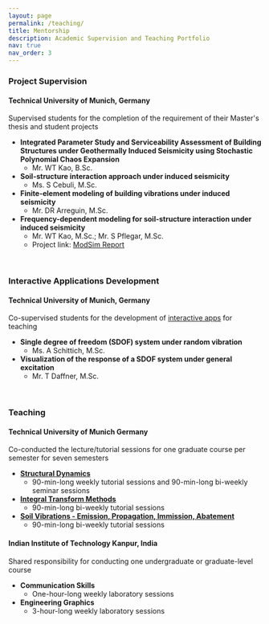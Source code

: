 ```yaml
---
layout: page
permalink: /teaching/
title: Mentorship
description: Academic Supervision and Teaching Portfolio
nav: true
nav_order: 3
---
```


### Project Supervision

#### Technical University of Munich, Germany
Supervised students for the completion of the requirement of their Master's thesis and student projects
- **Integrated Parameter Study and Serviceability Assessment of Building Structures under Geothermally Induced Seismicity using Stochastic Polynomial Chaos Expansion**
  - Mr. WT Kao, B.Sc.
- **Soil-structure interaction approach under induced seismicity**
  - Ms. S Cebuli, M.Sc.
- **Finite-element modeling of building vibrations under induced seismicity**
  - Mr. DR Arreguin, M.Sc.
- **Frequency-dependent modeling for soil-structure interaction under induced seismicity**
  - Mr. WT Kao, M.Sc.; Mr. S Pflegar, M.Sc.
  - Project link: [ModSim Report](https://collab.dvb.bayern/pages/viewpage.action?pageId=71122813)

<br>

### Interactive Applications Development 

#### Technical University of Munich, Germany
Co-supervised students for the development of [interactive apps](https://www.cee.ed.tum.de/en/bm/lehre/interactive-apps/) for teaching
- **Single degree of freedom (SDOF) system under random vibration**
  - Ms. A Schittich, M.Sc.
- **Visualization of the response of a SDOF system under general excitation**
  - Mr. T Daffner, M.Sc.

<br>

### Teaching

#### Technical University of Munich Germany
Co-conducted the lecture/tutorial sessions for one graduate course per semester for seven semesters
- **[Structural Dynamics](https://www.cee.ed.tum.de/en/bm/teaching/master-lectures/structural-dynamics/)**
  - 90-min-long weekly tutorial sessions and 90-min-long bi-weekly seminar sessions
- **[Integral Transform Methods](https://www.cee.ed.tum.de/en/bm/teaching/master-lectures/integral-transform-methods/)**
  - 90-min-long bi-weekly tutorial sessions
- **[Soil Vibrations - Emission, Propagation, Immission, Abatement](https://www.cee.ed.tum.de/en/bm/teaching/master-lectures/soil-vibrations-emission-propagation-immission-abatement/)**
  - 90-min-long bi-weekly tutorial sessions

#### Indian Institute of Technology Kanpur, India
Shared responsibility for conducting one undergraduate or graduate-level course
- **Communication Skills**
  - One-hour-long weekly laboratory sessions
- **Engineering Graphics**
  - 3-hour-long weekly laboratory sessions
